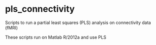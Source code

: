 # pls_connectivity
Scripts to run a partial least squares (PLS) analysis on connectivity data (fMRI)

These scripts run on Matlab R/2012a and use PLS
